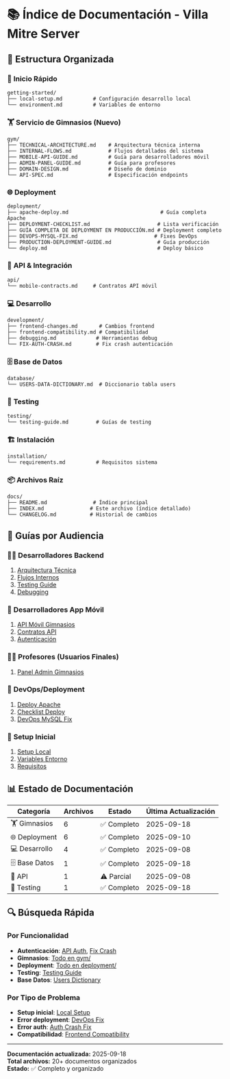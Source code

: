 # 📚 Índice de Documentación - Villa Mitre Server

## 📁 Estructura Organizada

### 🚀 **Inicio Rápido**
```
getting-started/
├── local-setup.md          # Configuración desarrollo local
└── environment.md          # Variables de entorno
```

### 🏋️ **Servicio de Gimnasios** (Nuevo)
```
gym/
├── TECHNICAL-ARCHITECTURE.md    # Arquitectura técnica interna
├── INTERNAL-FLOWS.md            # Flujos detallados del sistema
├── MOBILE-API-GUIDE.md          # Guía para desarrolladores móvil
├── ADMIN-PANEL-GUIDE.md         # Guía para profesores
├── DOMAIN-DESIGN.md             # Diseño de dominio
└── API-SPEC.md                  # Especificación endpoints
```

### 🌐 **Deployment**
```
deployment/
├── apache-deploy.md                              # Guía completa Apache
├── DEPLOYMENT-CHECKLIST.md                      # Lista verificación
├── GUÍA COMPLETA DE DEPLOYMENT EN PRODUCCIÓN.md # Deployment completo
├── DEVOPS-MYSQL-FIX.md                         # Fixes DevOps
├── PRODUCTION-DEPLOYMENT-GUIDE.md               # Guía producción
└── deploy.md                                    # Deploy básico
```

### 🔌 **API & Integración**
```
api/
└── mobile-contracts.md     # Contratos API móvil
```

### 💻 **Desarrollo**
```
development/
├── frontend-changes.md       # Cambios frontend
├── frontend-compatibility.md # Compatibilidad
├── debugging.md             # Herramientas debug
└── FIX-AUTH-CRASH.md        # Fix crash autenticación
```

### 🗄️ **Base de Datos**
```
database/
└── USERS-DATA-DICTIONARY.md  # Diccionario tabla users
```

### 🧪 **Testing**
```
testing/
└── testing-guide.md         # Guías de testing
```

### 🏗️ **Instalación**
```
installation/
└── requirements.md          # Requisitos sistema
```

### 📦 **Archivos Raíz**
```
docs/
├── README.md               # Índice principal
├── INDEX.md               # Este archivo (índice detallado)
└── CHANGELOG.md           # Historial de cambios
```

## 🎯 **Guías por Audiencia**

### 👨‍💻 **Desarrolladores Backend**
1. [Arquitectura Técnica](gym/TECHNICAL-ARCHITECTURE.md)
2. [Flujos Internos](gym/INTERNAL-FLOWS.md)
3. [Testing Guide](testing/testing-guide.md)
4. [Debugging](development/debugging.md)

### 📱 **Desarrolladores App Móvil**
1. [API Móvil Gimnasios](gym/MOBILE-API-GUIDE.md)
2. [Contratos API](api/mobile-contracts.md)
3. [Autenticación](api/authentication.md)

### 👨‍🏫 **Profesores (Usuarios Finales)**
1. [Panel Admin Gimnasios](gym/ADMIN-PANEL-GUIDE.md)

### 🚀 **DevOps/Deployment**
1. [Deploy Apache](deployment/apache-deploy.md)
2. [Checklist Deploy](deployment/DEPLOYMENT-CHECKLIST.md)
3. [DevOps MySQL Fix](deployment/DEVOPS-MYSQL-FIX.md)

### 🔧 **Setup Inicial**
1. [Setup Local](getting-started/local-setup.md)
2. [Variables Entorno](getting-started/environment.md)
3. [Requisitos](installation/requirements.md)

## 📊 **Estado de Documentación**

| Categoría | Archivos | Estado | Última Actualización |
|-----------|----------|--------|---------------------|
| 🏋️ Gimnasios | 6 | ✅ Completo | 2025-09-18 |
| 🌐 Deployment | 6 | ✅ Completo | 2025-09-10 |
| 💻 Desarrollo | 4 | ✅ Completo | 2025-09-08 |
| 🗄️ Base Datos | 1 | ✅ Completo | 2025-09-18 |
| 🔌 API | 1 | ⚠️ Parcial | 2025-09-08 |
| 🧪 Testing | 1 | ✅ Completo | 2025-09-18 |

## 🔍 **Búsqueda Rápida**

### Por Funcionalidad
- **Autenticación**: [API Auth](api/authentication.md), [Fix Crash](development/FIX-AUTH-CRASH.md)
- **Gimnasios**: [Todo en gym/](gym/)
- **Deployment**: [Todo en deployment/](deployment/)
- **Testing**: [Testing Guide](testing/testing-guide.md)
- **Base Datos**: [Users Dictionary](database/USERS-DATA-DICTIONARY.md)

### Por Tipo de Problema
- **Setup inicial**: [Local Setup](getting-started/local-setup.md)
- **Error deployment**: [DevOps Fix](deployment/DEVOPS-MYSQL-FIX.md)
- **Error auth**: [Auth Crash Fix](development/FIX-AUTH-CRASH.md)
- **Compatibilidad**: [Frontend Compatibility](development/frontend-compatibility.md)

---
**Documentación actualizada:** 2025-09-18  
**Total archivos:** 20+ documentos organizados  
**Estado:** ✅ Completo y organizado
